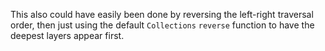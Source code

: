 This also could have easily been done by reversing the left-right 
traversal order, then just using the default `Collections` `reverse` 
function to have the deepest layers appear first.